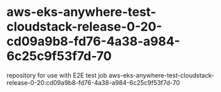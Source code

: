 # aws-eks-anywhere-test-cloudstack-release-0-20-cd09a9b8-fd76-4a38-a984-6c25c9f53f7d-70
repository for use with E2E test job aws-eks-anywhere-test-cloudstack-release-0-20:cd09a9b8-fd76-4a38-a984-6c25c9f53f7d-70
